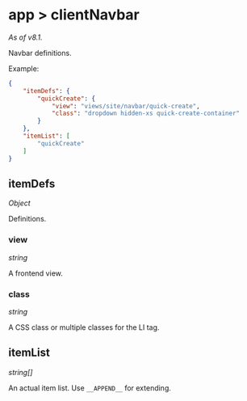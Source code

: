 # app > clientNavbar

*As of v8.1.*

Navbar definitions.

Example:

```json
{
    "itemDefs": {
        "quickCreate": {
            "view": "views/site/navbar/quick-create",
            "class": "dropdown hidden-xs quick-create-container"
        }
    },
    "itemList": [
        "quickCreate"
    ]
}
```

## itemDefs

*Object*

Definitions.

### view

*string*

A frontend view.

### class

*string*

A CSS class or multiple classes for the LI tag.

## itemList

*string[]*

An actual item list. Use `__APPEND__` for extending.
